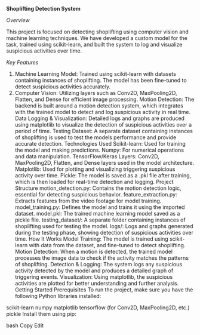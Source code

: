 **Shoplifting Detection System**

*Overview*

This project is focused on detecting shoplifting using computer vision and machine learning techniques. We have developed a custom model for the task, trained using scikit-learn, and built the system to log and visualize suspicious activities over time.

*Key Features*

1. Machine Learning Model: Trained using scikit-learn with datasets containing instances of shoplifting. The model has been fine-tuned to detect suspicious activities accurately.
2. Computer Vision: Utilizing layers such as Conv2D, MaxPooling2D, Flatten, and Dense for efficient image processing.
Motion Detection: The backend is built around a motion detection system, which integrates with the trained model to detect and log suspicious activity in real time.
Data Logging & Visualization: Detailed logs and graphs are produced using matplotlib to visualize the detection of suspicious activities over a period of time.
Testing Dataset: A separate dataset containing instances of shoplifting is used to test the models performance and provide accurate detection.
Technologies Used
Scikit-learn: Used for training the model and making predictions.
Numpy: For numerical operations and data manipulation.
TensorFlow/Keras Layers: Conv2D, MaxPooling2D, Flatten, and Dense layers used in the model architecture.
Matplotlib: Used for plotting and visualizing triggering suspicious activity over time.
Pickle: The model is saved as a .pkl file after training, which is then loaded for real-time detection and logging.
Project Structure
motion_detection.py: Contains the motion detection logic, essential for detecting suspicious behavior.
feature_extraction.py: Extracts features from the video footage for model training.
model_training.py: Defines the model and trains it using the imported dataset.
model.pkl: The trained machine learning model saved as a pickle file.
testing_dataset/: A separate folder containing instances of shoplifting used for testing the model.
logs/: Logs and graphs generated during the testing phase, showing detection of suspicious activities over time.
How It Works
Model Training: The model is trained using scikit-learn with data from the dataset, and fine-tuned to detect shoplifting.
Motion Detection: When a motion is detected, the trained model processes the image data to check if the activity matches the patterns of shoplifting.
Detection & Logging: The system logs any suspicious activity detected by the model and produces a detailed graph of triggering events.
Visualization: Using matplotlib, the suspicious activities are plotted for better understanding and further analysis.
Getting Started
Prerequisites
To run the project, make sure you have the following Python libraries installed:

scikit-learn
numpy
matplotlib
tensorflow (for Conv2D, MaxPooling2D, etc.)
pickle
Install them using pip:

bash
Copy
Edit
